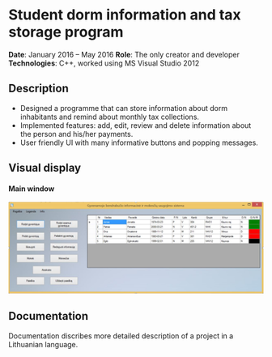 # Student dorm information and tax storage program 
**Date**:	January 2016 – May 2016
**Role**:	The only creator and developer  
**Technologies**:	C++, worked using MS Visual Studio 2012  

## Description	
* Designed a programme that can store information about dorm inhabitants and remind about monthly tax collections.  
* Implemented features: add, edit, review and delete information about the person and his/her payments.  
* User friendly UI with many informative buttons and popping messages. 


## Visual display
#### Main window
![alt text](Main_window.JPG)  
  
## Documentation

Documentation discribes more detailed description of a project in a Lithuanian language.
